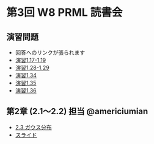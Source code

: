 第3回 W8 PRML 読書会
====

演習問題
----

- 回答へのリンクが張られます
- [演習1.17-1.19](https://github.com/daimatz/w8prml/blob/master/files/2012-10-02/ex1.17-1.19.pdf?raw=true)
- [演習1.28-1.29](https://github.com/daimatz/w8prml/blob/master/files/2012-10-02/prml1.28,29.pdf?raw=true)
- [演習1.34](https://github.com/daimatz/w8prml/blob/master/files/2012-10-02/PRML-1.34.pdf?raw=true)
- [演習1.35](https://github.com/daimatz/w8prml/blob/master/files/2012-10-02/ex1-35.pdf?raw=true)
- [演習1.36](https://github.com/daimatz/w8prml/blob/master/files/2012-10-02/PRML-1.36.JPG?raw=true)

第2章 (2.1～2.2) 担当 @americiumian
----
- [2.3 ガウス分布](http://www.slideshare.net/YuukiSaitoh/prml2-3)
- [スライド](http://www.slideshare.net/TakutoKimura/prml21-22)
